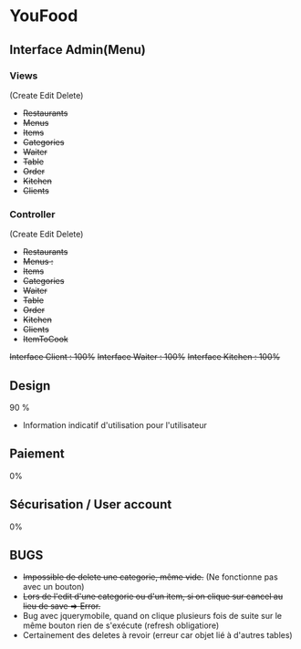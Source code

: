 YouFood
=======

## Interface Admin(Menu) ##
### Views ###
(Create Edit Delete)
+ <del>Restaurants</del>
+ <del>Menus</del>
+ <del>Items</del>
+ <del>Categories</del>
+ <del>Waiter</del>
+ <del>Table</del>
+ <del>Order</del>
+ <del>Kitchen</del>
+ <del>Clients</del>

### Controller ###
(Create Edit Delete)
+ <del>Restaurants</del>
+ <del>Menus :</del>
+ <del>Items</del>
+ <del>Categories</del>
+ <del>Waiter</del>
+ <del>Table</del>
+ <del>Order</del>
+ <del>Kitchen</del>
+ <del>Clients</del>
+ <del>ItemToCook</del>

<del>Interface Client : 100%</del>
<del>Interface Waiter : 100%</del>
<del>Interface Kitchen : 100%</del>

## Design ##
90 %
- Information indicatif d'utilisation pour l'utilisateur

## Paiement ##
0%

## Sécurisation / User account ##
0%

## BUGS ##
- <del>Impossible de delete une categorie, même vide.</del> (Ne fonctionne pas avec un bouton)
- <del>Lors de l'edit d'une categorie ou d'un item, si on clique sur cancel au lieu de save => Error.</del>
- Bug avec jquerymobile, quand on clique plusieurs fois de suite sur le même bouton rien de s'exécute (refresh obligatiore)
- Certainement des deletes à revoir (erreur car objet lié à d'autres tables)
